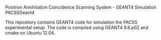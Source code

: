Positron Annihilation Coincidence Scanning System - GEANT4 Simulation
PACSSGeant4

This repository contains GEANT4 code for simulation the PACSS experimental setup. The
code is compiled using GEANT4 9.6.p02 and cmake on Ubuntu 12.04.
